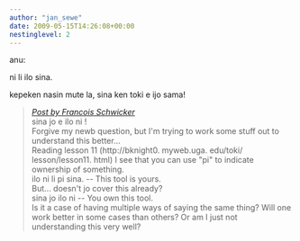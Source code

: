 ```yaml
---
author: "jan_sewe"
date: 2009-05-15T14:26:08+00:00
nestinglevel: 2
---
```

anu:  
  
ni li ilo sina.  
  
kepeken nasin mute la, sina ken toki e ijo sama!  

> [_Post by Francois Schwicker_](/fyf9iB0Q/pi-vs-jo#post2)  
> sina jo e ilo ni !  
> Forgive my newb question, but I'm trying to work some stuff out to understand this better...  
> Reading lesson 11 (http://bknight0. myweb.uga. edu/toki/ lesson/lesson11. html) I see that you can use "pi" to indicate ownership of something.  
> ilo ni li pi sina. -- This tool is yours.  
> But... doesn't jo cover this already?  
> sina jo ilo ni -- You own this tool.  
> Is it a case of having multiple ways of saying the same thing? Will one work better in some cases than others? Or am I just not understanding this very well?  
>